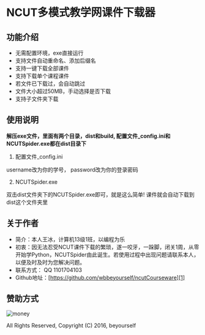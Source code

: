 # NCUT多模式教学网课件下载器


## 功能介绍
- 无需配置环境，exe直接运行
- 支持文件自动重命名、添加后缀名
- 支持一键下载全部课件
- 支持下载单个课程课件
- 若文件已下载过，会自动跳过
- 文件大小超过50MB，手动选择是否下载
- 支持子文件夹下载

## 使用说明

**解压exe文件，里面有两个目录，dist和build, 配置文件_config.ini和NCUTSpider.exe都在dist目录下**

1. 配置文件_config.ini

username改为你的学号， password改为你的登录密码

2. NCUTSpider.exe

双击dist文件夹下的NCUTSpider.exe即可，就是这么简单! 课件就会自动下载到dist这个文件夹里

## 关于作者

- 简介：本人王冰，计算机13级1班，以编程为乐
- 初衷：因无法忍受NCUT课件下载的繁琐，遂一咬牙，一跺脚，闭关1周，从零开始学Python，NCUTSpider由此诞生。若使用过程中出现问题请联系本人，以便及时及时为您解决问题。
- 联系方式： QQ 1101704103
- Github地址：[https://github.com/wbbeyourself/ncutCourseware][1]


## 赞助方式
![money](https://raw.githubusercontent.com/wbbeyourself/Pictures/master/money.png)

All Rights Reserved, Copyright (C) 2016, beyourself

[1]:https://github.com/wbbeyourself/ncutCourseware